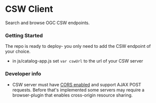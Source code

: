 # CSW Client

Search and browse OGC CSW endpoints.

### Getting Started

The repo is ready to deploy- you only need to add the CSW endpoint of your choice.
- in js/catalog-app.js set `var cswUrl` to the url of your CSW server

### Developer info
  - CSW server must have [CORS enabled](https://www.w3.org/wiki/CORS_Enabled) and support AJAX POST requests. Before that's implemented some servers may require a browser-plugin that enables cross-origin resource sharing.